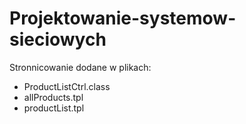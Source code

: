 # Projektowanie-systemow-sieciowych
Stronnicowanie dodane w plikach:
- ProductListCtrl.class
- allProducts.tpl
- productList.tpl
